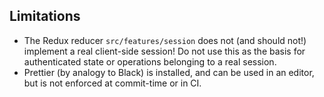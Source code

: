 ## Limitations

- The Redux reducer `src/features/session` does not (and should not!) implement
  a real client-side session! Do not use this as the basis for authenticated state
  or operations belonging to a real session.
- Prettier (by analogy to Black) is installed, and can be used in an editor, but
  is not enforced at commit-time or in CI.
